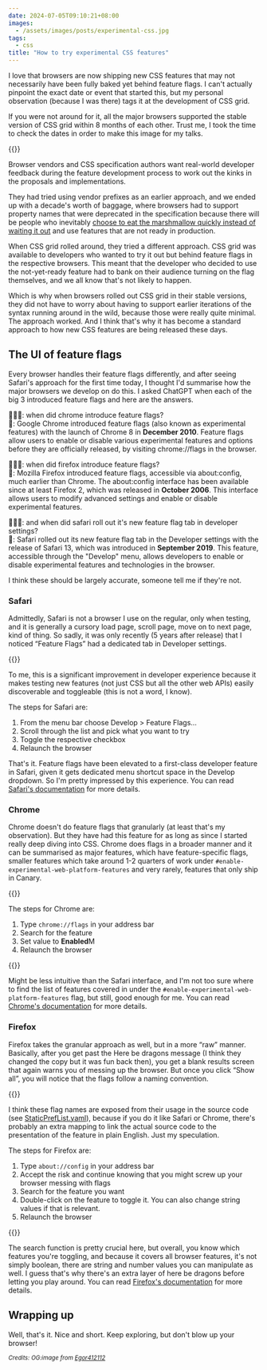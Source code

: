 ```yaml
---
date: 2024-07-05T09:10:21+08:00
images:
  - /assets/images/posts/experimental-css.jpg
tags:
  - css
title: "How to try experimental CSS features"
---
```


I love that browsers are now shipping new CSS features that may not necessarily have been fully baked yet behind feature flags. I can't actually pinpoint the exact date or event that started this, but my personal observation (because I was there) tags it at the development of CSS grid.

If you were not around for it, all the major browsers supported the stable version of CSS grid within 8 months of each other. Trust me, I took the time to check the dates in order to make this image for my talks.

{{<img4w filename="posts/experimental-css/grid-release" filetype="png" alt="Dates when CSS grid where released in 2017">}}

Browser vendors and CSS specification authors want real-world developer feedback during the feature development process to work out the kinks in the proposals and implementations.

They had tried using vendor prefixes as an earlier approach, and we ended up with a decade's worth of baggage, where browsers had to support property names that were deprecated in the specification because there will be people who inevitably [choose to eat the marshmallow quickly instead of waiting it out](https://en.wikipedia.org/wiki/Stanford_marshmallow_experiment) and use features that are not ready in production.

When CSS grid rolled around, they tried a different approach. CSS grid was available to developers who wanted to try it out but behind feature flags in the respective browsers. This meant that the developer who decided to use the not-yet-ready feature had to bank on their audience turning on the flag themselves, and we all know that's not likely to happen.

Which is why when browsers rolled out CSS grid in their stable versions, they did not have to worry about having to support earlier iterations of the syntax running around in the wild, because those were really quite minimal. The approach worked. And I think that's why it has become a standard approach to how new CSS features are being released these days.

## The UI of feature flags

Every browser handles their feature flags differently, and after seeing Safari's approach for the first time today, I thought I'd summarise how the major browsers we develop on do this. I asked ChatGPT when each of the big 3 introduced feature flags and here are the answers.

<span class="emoji" role="img" tabindex="0" aria-label="woman raising hand">&#x1F64B;&#x1F3FB;&#x200D;&#x2640;&#xFE0F;</span>: when did chrome introduce feature flags?  
<span class="emoji" role="img" tabindex="0" aria-label="robot">&#x1F916;</span>: Google Chrome introduced feature flags (also known as experimental features) with the launch of Chrome 8 in **December 2010**. Feature flags allow users to enable or disable various experimental features and options before they are officially released, by visiting chrome://flags in the browser.

<span class="emoji" role="img" tabindex="0" aria-label="woman raising hand">&#x1F64B;&#x1F3FB;&#x200D;&#x2640;&#xFE0F;</span>: when did firefox introduce feature flags?  
<span class="emoji" role="img" tabindex="0" aria-label="robot">&#x1F916;</span>: Mozilla Firefox introduced feature flags, accessible via about:config, much earlier than Chrome. The about:config interface has been available since at least Firefox 2, which was released in **October 2006**. This interface allows users to modify advanced settings and enable or disable experimental features.

<span class="emoji" role="img" tabindex="0" aria-label="woman raising hand">&#x1F64B;&#x1F3FB;&#x200D;&#x2640;&#xFE0F;</span>: and when did safari roll out it's new feature flag tab in developer settings?  
<span class="emoji" role="img" tabindex="0" aria-label="robot">&#x1F916;</span>: Safari rolled out its new feature flag tab in the Developer settings with the release of Safari 13, which was introduced in **September 2019**. This feature, accessible through the "Develop" menu, allows developers to enable or disable experimental features and technologies in the browser.

I think these should be largely accurate, someone tell me if they're not.

### Safari

Admittedly, Safari is not a browser I use on the regular, only when testing, and it is generally a cursory load page, scroll page, move on to next page, kind of thing. So sadly, it was only recently (5 years after release) that I noticed “Feature Flags” had a dedicated tab in Developer settings.

{{<img2x filename="posts/experimental-css/safari" filetype="png" alt="Feature flag tab in Safari's developer settings">}}

To me, this is a significant improvement in developer experience because it makes testing new features (not just CSS but all the other web APIs) easily discoverable and toggleable (this is not a word, I know).

<p class="no-margin">The steps for Safari are:</p>

<ol>
  <li class="no-margin">From the menu bar choose Develop &gt; Feature Flags…</li>
  <li class="no-margin">Scroll through the list and pick what you want to try</li>
  <li class="no-margin">Toggle the respective checkbox</li>
  <li>Relaunch the browser</li>
</ol>

That's it. Feature flags have been elevated to a first-class developer feature in Safari, given it gets dedicated menu shortcut space in the Develop dropdown. So I'm pretty impressed by this experience. You can read [Safari's documentation](https://developer.apple.com/documentation/safari-developer-tools/feature-flag-settings) for more details.

### Chrome

Chrome doesn't do feature flags that granularly (at least that's my observation). But they have had this feature for as long as since I started really deep diving into CSS. Chrome does flags in a broader manner and it can be summarised as major features, which have feature-specific flags, smaller features which take around 1-2 quarters of work under `#enable-experimental-web-platform-features` and very rarely, features that only ship in Canary.

{{<img2x filename="posts/experimental-css/chrome" filetype="png" alt="Feature flags interface on Chrome">}}

<p class="no-margin">The steps for Chrome are:</p>

<ol>
  <li class="no-margin">Type <code>chrome://flags</code> in your address bar</li>
  <li class="no-margin">Search for the feature</li>
  <li class="no-margin">Set value to <strong>Enabled</strong>M</li>
  <li>Relaunch the browser</li>
</ol>

{{<img2x filename="posts/experimental-css/chrome2" filetype="png" alt="Using the search bar on the feature flags interface in Chrome">}}

Might be less intuitive than the Safari interface, and I'm not too sure where to find the list of features covered in under the `#enable-experimental-web-platform-features` flag, but still, good enough for me. You can read [Chrome's documentation](https://developer.chrome.com/docs/web-platform/chrome-flags) for more details.

### Firefox

Firefox takes the granular approach as well, but in a more “raw” manner. Basically, after you get past the Here be dragons message (I think they changed the copy but it was fun back then), you get a blank results screen that again warns you of messing up the browser. But once you click “Show all”, you will notice that the flags follow a naming convention.

{{<img2x filename="posts/experimental-css/firefox" filetype="png" alt="Initial screen in Firefox's configuration interface">}}

I think these flag names are exposed from their usage in the source code (see <a href="https://searchfox.org/mozilla-central/source/modules/libpref/init/StaticPrefList.yaml">StaticPrefList.yaml</a>), because if you do it like Safari or Chrome, there's probably an extra mapping to link the actual source code to the presentation of the feature in plain English. Just my speculation.

<p class="no-margin">The steps for Firefox are:</p>

<ol>
  <li class="no-margin">Type <code>about://config</code> in your address bar</li>
  <li class="no-margin">Accept the risk and continue knowing that you might screw up your browser messing with flags</li>
  <li class="no-margin">Search for the feature you want</li>
  <li class="no-margin">Double-click on the feature to toggle it. You can also change string values if that is relevant.</li>
  <li>Relaunch the browser</li>
</ol>

{{<img2x filename="posts/experimental-css/firefox2" filetype="png" alt="Using the search bar on the feature flags interface in Firefox">}}

The search function is pretty crucial here, but overall, you know which features you're toggling, and because it covers all browser features, it's not simply boolean, there are string and number values you can manipulate as well. I guess that's why there's an extra layer of here be dragons before letting you play around. You can read [Firefox's documentation](https://developer.mozilla.org/en-US/docs/Mozilla/Firefox/Experimental_features) for more details.

## Wrapping up

Well, that's it. Nice and short. Keep exploring, but don't blow up your browser!

<em><small>Credits: OG:image from <a href="https://www.deviantart.com/egor412112/art/Cat-scientist-752200669">Egor412112</a></small></em>
